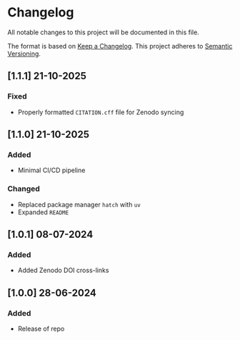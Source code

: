 # Changelog

All notable changes to this project will be documented in this file.

The format is based on [Keep a Changelog](https://keepachangelog.com/en/1.0.0/).
This project adheres to [Semantic Versioning](https://semver.org/spec/v2.0.0.html).

## [1.1.1] 21-10-2025

### Fixed

- Properly formatted `CITATION.cff` file for Zenodo syncing

## [1.1.0] 21-10-2025

### Added

- Minimal CI/CD pipeline

### Changed

- Replaced package manager `hatch` with `uv`
- Expanded `README`

## [1.0.1] 08-07-2024

### Added

- Added Zenodo DOI cross-links

## [1.0.0] 28-06-2024

### Added

- Release of repo